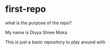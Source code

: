 # first-repo
what is the purpose of the repo?

My name is Divya Shree Moka

This is just a basic repository to play around with

